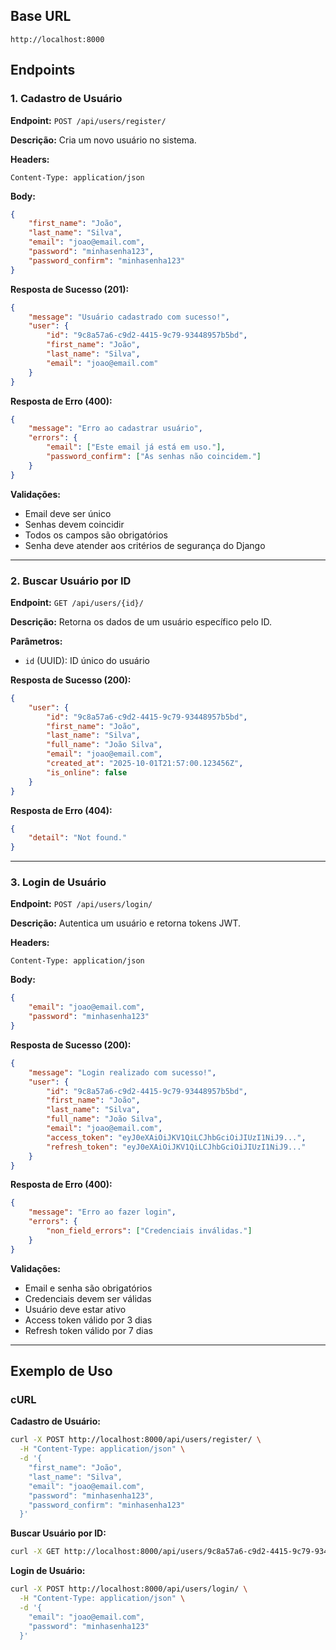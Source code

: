 ## Base URL
```
http://localhost:8000
```

## Endpoints

### 1. Cadastro de Usuário

**Endpoint:** `POST /api/users/register/`

**Descrição:** Cria um novo usuário no sistema.

**Headers:**
```
Content-Type: application/json
```

**Body:**
```json
{
    "first_name": "João",
    "last_name": "Silva",
    "email": "joao@email.com",
    "password": "minhasenha123",
    "password_confirm": "minhasenha123"
}
```

**Resposta de Sucesso (201):**
```json
{
    "message": "Usuário cadastrado com sucesso!",
    "user": {
        "id": "9c8a57a6-c9d2-4415-9c79-93448957b5bd",
        "first_name": "João",
        "last_name": "Silva",
        "email": "joao@email.com"
    }
}
```

**Resposta de Erro (400):**
```json
{
    "message": "Erro ao cadastrar usuário",
    "errors": {
        "email": ["Este email já está em uso."],
        "password_confirm": ["As senhas não coincidem."]
    }
}
```

**Validações:**
- Email deve ser único
- Senhas devem coincidir
- Todos os campos são obrigatórios
- Senha deve atender aos critérios de segurança do Django

---

### 2. Buscar Usuário por ID

**Endpoint:** `GET /api/users/{id}/`

**Descrição:** Retorna os dados de um usuário específico pelo ID.

**Parâmetros:**
- `id` (UUID): ID único do usuário

**Resposta de Sucesso (200):**
```json
{
    "user": {
        "id": "9c8a57a6-c9d2-4415-9c79-93448957b5bd",
        "first_name": "João",
        "last_name": "Silva",
        "full_name": "João Silva",
        "email": "joao@email.com",
        "created_at": "2025-10-01T21:57:00.123456Z",
        "is_online": false
    }
}
```

**Resposta de Erro (404):**
```json
{
    "detail": "Not found."
}
```

---

### 3. Login de Usuário

**Endpoint:** `POST /api/users/login/`

**Descrição:** Autentica um usuário e retorna tokens JWT.

**Headers:**
```
Content-Type: application/json
```

**Body:**
```json
{
    "email": "joao@email.com",
    "password": "minhasenha123"
}
```

**Resposta de Sucesso (200):**
```json
{
    "message": "Login realizado com sucesso!",
    "user": {
        "id": "9c8a57a6-c9d2-4415-9c79-93448957b5bd",
        "first_name": "João",
        "last_name": "Silva",
        "full_name": "João Silva",
        "email": "joao@email.com",
        "access_token": "eyJ0eXAiOiJKV1QiLCJhbGciOiJIUzI1NiJ9...",
        "refresh_token": "eyJ0eXAiOiJKV1QiLCJhbGciOiJIUzI1NiJ9..."
    }
}
```

**Resposta de Erro (400):**
```json
{
    "message": "Erro ao fazer login",
    "errors": {
        "non_field_errors": ["Credenciais inválidas."]
    }
}
```

**Validações:**
- Email e senha são obrigatórios
- Credenciais devem ser válidas
- Usuário deve estar ativo
- Access token válido por 3 dias
- Refresh token válido por 7 dias

---

## Exemplo de Uso

### cURL

**Cadastro de Usuário:**
```bash
curl -X POST http://localhost:8000/api/users/register/ \
  -H "Content-Type: application/json" \
  -d '{
    "first_name": "João",
    "last_name": "Silva",
    "email": "joao@email.com",
    "password": "minhasenha123",
    "password_confirm": "minhasenha123"
  }'
```

**Buscar Usuário por ID:**
```bash
curl -X GET http://localhost:8000/api/users/9c8a57a6-c9d2-4415-9c79-93448957b5bd/
```

**Login de Usuário:**
```bash
curl -X POST http://localhost:8000/api/users/login/ \
  -H "Content-Type: application/json" \
  -d '{
    "email": "joao@email.com",
    "password": "minhasenha123"
  }'
```
